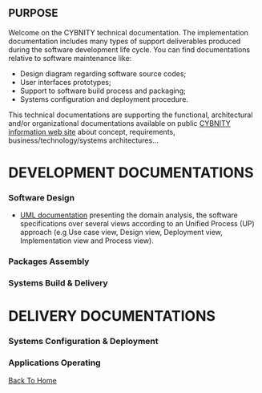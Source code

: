 ## PURPOSE
Welcome on the CYBNITY technical documentation.
The implementation documentation includes many types of support deliverables produced during the software development life cycle.
You can find documentations relative to software maintenance like:
- Design diagram regarding software source codes;
- User interfaces prototypes;
- Support to software build process and packaging;
- Systems configuration and deployment procedure.

This technical documentations are supporting the functional, architectural and/or organizational documentations available on public [CYBNITY information web site](https://cybnity.notion.site/CYBNITY-Universe-c707ba2ebc3047c6ad533f18b2e0f9db) about concept, requirements, business/technology/systems architectures...


# DEVELOPMENT DOCUMENTATIONS
### Software Design
- [UML documentation](uml) presenting the domain analysis, the software specifications over several views according to an Unified Process (UP) approach (e.g Use case view, Design view, Deployment view, Implementation view and Process view).

### Packages Assembly

### Systems Build & Delivery


# DELIVERY DOCUMENTATIONS
### Systems Configuration & Deployment

### Applications Operating

[Back To Home](./)
